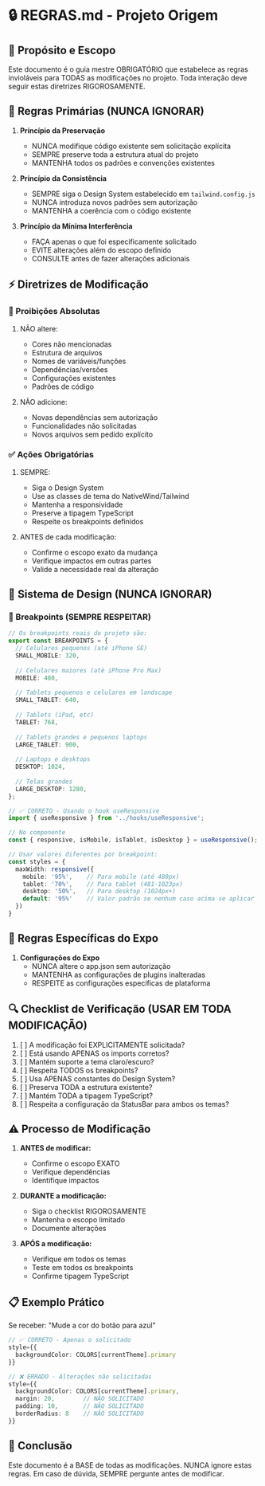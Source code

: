 # 🔒 REGRAS.md - Projeto Origem

## 🎯 Propósito e Escopo
Este documento é o guia mestre OBRIGATÓRIO que estabelece as regras invioláveis para TODAS as modificações no projeto. Toda interação deve seguir estas diretrizes RIGOROSAMENTE.

## 🚨 Regras Primárias (NUNCA IGNORAR)

1. **Princípio da Preservação**
   - NUNCA modifique código existente sem solicitação explícita
   - SEMPRE preserve toda a estrutura atual do projeto
   - MANTENHA todos os padrões e convenções existentes

2. **Princípio da Consistência**
   - SEMPRE siga o Design System estabelecido em `tailwind.config.js`
   - NUNCA introduza novos padrões sem autorização
   - MANTENHA a coerência com o código existente

3. **Princípio da Mínima Interferência**
   - FAÇA apenas o que foi especificamente solicitado
   - EVITE alterações além do escopo definido
   - CONSULTE antes de fazer alterações adicionais

## ⚡ Diretrizes de Modificação

### 🚫 Proibições Absolutas
1. NÃO altere:
   - Cores não mencionadas
   - Estrutura de arquivos
   - Nomes de variáveis/funções
   - Dependências/versões
   - Configurações existentes
   - Padrões de código

2. NÃO adicione:
   - Novas dependências sem autorização
   - Funcionalidades não solicitadas
   - Novos arquivos sem pedido explícito

### ✅ Ações Obrigatórias
1. SEMPRE:
   - Siga o Design System
   - Use as classes de tema do NativeWind/Tailwind
   - Mantenha a responsividade
   - Preserve a tipagem TypeScript
   - Respeite os breakpoints definidos

2. ANTES de cada modificação:
   - Confirme o escopo exato da mudança
   - Verifique impactos em outras partes
   - Valide a necessidade real da alteração

## 🎨 Sistema de Design (NUNCA IGNORAR)

### 📱 Breakpoints (SEMPRE RESPEITAR)
```typescript
// Os breakpoints reais do projeto são:
export const BREAKPOINTS = {
  // Celulares pequenos (até iPhone SE)
  SMALL_MOBILE: 320, 
  
  // Celulares maiores (até iPhone Pro Max)
  MOBILE: 480,
  
  // Tablets pequenos e celulares em landscape
  SMALL_TABLET: 640,
  
  // Tablets (iPad, etc)
  TABLET: 768,
  
  // Tablets grandes e pequenos laptops
  LARGE_TABLET: 900,
  
  // Laptops e desktops
  DESKTOP: 1024,
  
  // Telas grandes
  LARGE_DESKTOP: 1280,
};

// ✅ CORRETO - Usando o hook useResponsive
import { useResponsive } from '../hooks/useResponsive';

// No componente
const { responsive, isMobile, isTablet, isDesktop } = useResponsive();

// Usar valores diferentes por breakpoint:
const styles = {
  maxWidth: responsive({
    mobile: '95%',    // Para mobile (até 480px)
    tablet: '70%',    // Para tablet (481-1023px)
    desktop: '50%',   // Para desktop (1024px+)
    default: '95%'    // Valor padrão se nenhum caso acima se aplicar
  })
}
```

## 📱 Regras Específicas do Expo

1. **Configurações do Expo**
   - NUNCA altere o app.json sem autorização
   - MANTENHA as configurações de plugins inalteradas
   - RESPEITE as configurações específicas de plataforma

## 🔍 Checklist de Verificação (USAR EM TODA MODIFICAÇÃO)

1. [ ] A modificação foi EXPLICITAMENTE solicitada?
2. [ ] Está usando APENAS os imports corretos?
3. [ ] Mantém suporte a tema claro/escuro?
4. [ ] Respeita TODOS os breakpoints?
5. [ ] Usa APENAS constantes do Design System?
6. [ ] Preserva TODA a estrutura existente?
7. [ ] Mantém TODA a tipagem TypeScript?
8. [ ] Respeita a configuração da StatusBar para ambos os temas?

## ⚠️ Processo de Modificação

1. **ANTES de modificar:**
   - Confirme o escopo EXATO
   - Verifique dependências
   - Identifique impactos

2. **DURANTE a modificação:**
   - Siga o checklist RIGOROSAMENTE
   - Mantenha o escopo limitado
   - Documente alterações

3. **APÓS a modificação:**
   - Verifique em todos os temas
   - Teste em todos os breakpoints
   - Confirme tipagem TypeScript

## 📋 Exemplo Prático

Se receber: "Mude a cor do botão para azul"

```typescript
// ✅ CORRETO - Apenas o solicitado
style={{ 
  backgroundColor: COLORS[currentTheme].primary 
}}

// ❌ ERRADO - Alterações não solicitadas
style={{ 
  backgroundColor: COLORS[currentTheme].primary,
  margin: 20,        // NÃO SOLICITADO
  padding: 10,       // NÃO SOLICITADO
  borderRadius: 8    // NÃO SOLICITADO
}}
```

## 🎯 Conclusão

Este documento é a BASE de todas as modificações. NUNCA ignore estas regras. Em caso de dúvida, SEMPRE pergunte antes de modificar.

